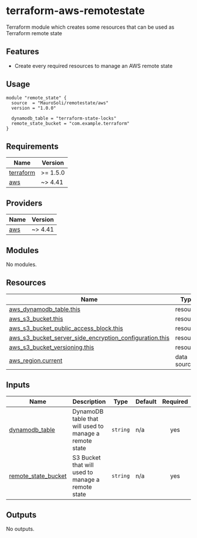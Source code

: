 # terraform-aws-remotestate
Terraform module which creates some resources that can be used as Terraform remote state

## Features

* Create every required resources to manage an AWS remote state 

## Usage

```hcl
module "remote_state" {
  source  = "MauroSoli/remotestate/aws"
  version = "1.0.0"

  dynamodb_table = "terraform-state-locks"
  remote_state_bucket = "com.example.terraform"
}
```
<!-- BEGINNING OF PRE-COMMIT-TERRAFORM DOCS HOOK -->
## Requirements

| Name | Version |
|------|---------|
| <a name="requirement_terraform"></a> [terraform](#requirement\_terraform) | >= 1.5.0 |
| <a name="requirement_aws"></a> [aws](#requirement\_aws) | ~> 4.41 |

## Providers

| Name | Version |
|------|---------|
| <a name="provider_aws"></a> [aws](#provider\_aws) | ~> 4.41 |

## Modules

No modules.

## Resources

| Name | Type |
|------|------|
| [aws_dynamodb_table.this](https://registry.terraform.io/providers/hashicorp/aws/latest/docs/resources/dynamodb_table) | resource |
| [aws_s3_bucket.this](https://registry.terraform.io/providers/hashicorp/aws/latest/docs/resources/s3_bucket) | resource |
| [aws_s3_bucket_public_access_block.this](https://registry.terraform.io/providers/hashicorp/aws/latest/docs/resources/s3_bucket_public_access_block) | resource |
| [aws_s3_bucket_server_side_encryption_configuration.this](https://registry.terraform.io/providers/hashicorp/aws/latest/docs/resources/s3_bucket_server_side_encryption_configuration) | resource |
| [aws_s3_bucket_versioning.this](https://registry.terraform.io/providers/hashicorp/aws/latest/docs/resources/s3_bucket_versioning) | resource |
| [aws_region.current](https://registry.terraform.io/providers/hashicorp/aws/latest/docs/data-sources/region) | data source |

## Inputs

| Name | Description | Type | Default | Required |
|------|-------------|------|---------|:--------:|
| <a name="input_dynamodb_table"></a> [dynamodb\_table](#input\_dynamodb\_table) | DynamoDB table that will used to manage a remote state | `string` | n/a | yes |
| <a name="input_remote_state_bucket"></a> [remote\_state\_bucket](#input\_remote\_state\_bucket) | S3 Bucket that will used to manage a remote state | `string` | n/a | yes |

## Outputs

No outputs.
<!-- END OF PRE-COMMIT-TERRAFORM DOCS HOOK -->
